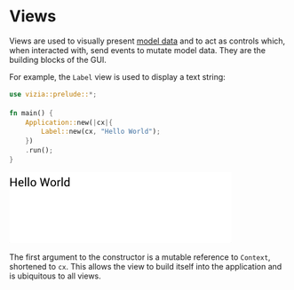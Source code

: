 # Views
Views are used to visually present [model data](./models.md) and to act as controls which, when interacted with, send events to mutate model data. They are the building blocks of the GUI.

For example, the `Label` view is used to display a text string:

```rust
use vizia::prelude::*;

fn main() {
    Application::new(|cx|{
        Label::new(cx, "Hello World");
    })
    .run();
}
```

<img src="../../img/label.png" alt="A window with a label showing 'Hello World' in black text." width="400"/>

The first argument to the constructor is a mutable reference to `Context`, shortened to `cx`. This allows the view to build itself into the application and is ubiquitous to all views.


